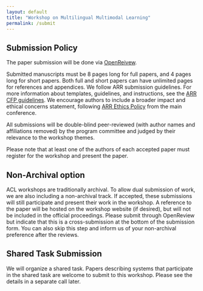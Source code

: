 ```yaml
---
layout: default
title: "Workshop on Multilingual Multimodal Learning"
permalink: /submit
---
```



## Submission Policy 

The paper submission will be done via [OpenReivew](https://openreview.net/group?id=aclweb.org/ACL/2022/Workshop/MML).

Submitted manuscripts must be 8 pages long for full papers, and 4 pages long for short papers. Both full and short papers can have unlimited pages for references and appendices.  We follow ARR submission guidelines. For more information about templates, guidelines, and instructions, see the [ARR CFP guidelines](https://aclrollingreview.org/cfp). We encourage authors to include a broader impact and ethical concerns statement, following [ARR Ethics Policy](https://aclrollingreview.org/cfp) from the main conference.

All submissions will be double-blind peer-reviewed (with author names and affiliations removed) by the program committee and judged by their relevance to the workshop themes.  

Please note that at least one of the authors of each accepted paper must register for the workshop and present the paper.


## Non-Archival option
ACL workshops are traditionally archival. To allow dual submission of work, we are also including a non-archival track. If accepted, these submissions will still participate and present their work in the workshop. A reference to the paper will be hosted on the workshop website (if desired), but will not be included in the official proceedings. Please submit through OpenReview but indicate that this is a cross-submission at the bottom of the submission form. You can also skip this step and inform us of your non-archival preference after the reviews.

## Shared Task Submission

We will organize a shared task. Papers describing systems that participate in the shared task are welcome to submit to this workshop. Please see the details in a separate call later. 
